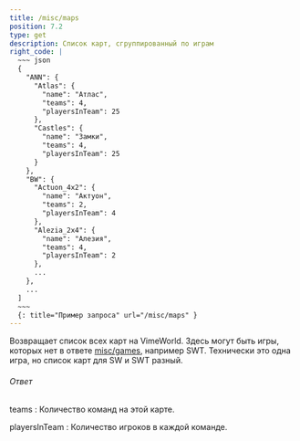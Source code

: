 ```yaml
---
title: /misc/maps
position: 7.2
type: get
description: Список карт, сгруппированный по играм
right_code: |
  ~~~ json
  {
    "ANN": {
      "Atlas": {
        "name": "Атлас",
        "teams": 4,
        "playersInTeam": 25
      },
      "Castles": {
        "name": "Замки",
        "teams": 4,
        "playersInTeam": 25
      }
    },
    "BW": {
      "Actuon_4x2": {
        "name": "Актуон",
        "teams": 2,
        "playersInTeam": 4
      },
      "Alezia_2x4": {
        "name": "Алезия",
        "teams": 4,
        "playersInTeam": 2
      },
      ...
    },
    ...
  ]
  ~~~
  {: title="Пример запроса" url="/misc/maps" }
---
```


Возвращает список всех карт на VimeWorld. Здесь могут быть игры, которых нет в ответе [misc/games](#apimisc_games_get), например SWT.
Технически это одна игра, но список карт для SW и SWT разный.

<h6>Ответ</h6>
teams
: Количество команд на этой карте.

playersInTeam
: Количество игроков в каждой команде.
